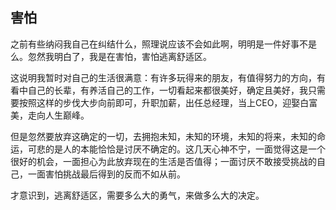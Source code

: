 ## 害怕

之前有些纳闷我自己在纠结什么，照理说应该不会如此啊，明明是一件好事不是么。忽然我明白了，我是在害怕，害怕逃离舒适区。

这说明我暂时对自己的生活很满意：有许多玩得来的朋友，有值得努力的方向，有看中自己的长辈，有养活自己的工作，一切看起来都很美好，确定且美好，我只需要按照这样的步伐大步向前即可，升职加薪，出任总经理，当上CEO，迎娶白富美，走向人生巅峰。

但是忽然要放弃这确定的一切，去拥抱未知，未知的环境，未知的将来，未知的命运，可悲的是人的本能恰恰是讨厌不确定的。这几天心神不宁，一面觉得这是一个很好的机会，一面担心为此放弃现在的生活是否值得；一面讨厌不敢接受挑战的自己，一面害怕挑战最后得到的反而不如从前。

才意识到，逃离舒适区，需要多么大的勇气，来做多么大的决定。
